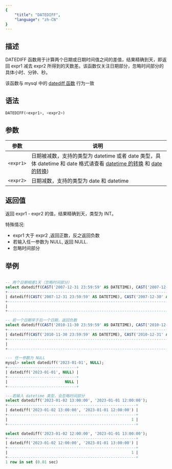 ```yaml
---
{
    "title": "DATEDIFF",
    "language": "zh-CN"
}
---
```


## 描述

DATEDIFF 函数用于计算两个日期或日期时间值之间的差值，结果精确到天，即返回 expr1 减去 expr2 所得到的天数差。该函数仅关注日期部分，忽略时间部分的具体小时、分钟、秒。

该函数与 mysql 中的 [datediff 函数](https://dev.mysql.com/doc/refman/8.4/en/date-and-time-functions.html#function_datediff) 行为一致

## 语法

```sql
DATEDIFF(<expr1>, <expr2>)
```

## 参数

| 参数 | 说明 |
| -- | -- |
| `<expr1>` | 日期被减数，支持的类型为 datetime 或者 date 类型，具体 datetime 和 date 格式请查看 [datetime 的转换](../../../../../current/sql-manual/basic-element/sql-data-types/conversion/datetime-conversion) 和 [date 的转换](../../../../../current/sql-manual/basic-element/sql-data-types/conversion/date-conversion)) |
| `<expr2>` | 日期减数，支持的类型为 date 和 datetime |

## 返回值

返回 expr1 - expr2 的值，结果精确到天，类型为 INT。

特殊情况:
- expr1 大于 expr2 ,返回正数，反之返回负数
- 若输入任一参数为 NULL, 返回 NULL.
- 忽略时间部分

## 举例

```sql

-- 两个日期相差1天（忽略时间部分）
select datediff(CAST('2007-12-31 23:59:59' AS DATETIME), CAST('2007-12-30' AS DATETIME));
+-----------------------------------------------------------------------------------+
| datediff(CAST('2007-12-31 23:59:59' AS DATETIME), CAST('2007-12-30' AS DATETIME)) |
+-----------------------------------------------------------------------------------+
|                                                                                 1 |
+-----------------------------------------------------------------------------------+

-- 前一个日期早于后一个日期，返回负数
select datediff(CAST('2010-11-30 23:59:59' AS DATETIME), CAST('2010-12-31' AS DATETIME));
+-----------------------------------------------------------------------------------+
| datediff(CAST('2010-11-30 23:59:59' AS DATETIME), CAST('2010-12-31' AS DATETIME)) |
+-----------------------------------------------------------------------------------+
|                                                                               -31 |
+-----------------------------------------------------------------------------------+

--- 任一参数为 NULL
mysql> select datediff('2023-01-01', NULL);
+------------------------------+
| datediff('2023-01-01', NULL) |
+------------------------------+
|                         NULL |
+------------------------------+

---若输入 datetime 类型，会忽略时间部分
select datediff('2023-01-02 13:00:00', '2023-01-01 12:00:00');
+--------------------------------------------------------+
| datediff('2023-01-02 13:00:00', '2023-01-01 12:00:00') |
+--------------------------------------------------------+
|                                                      1 |
+--------------------------------------------------------+

select datediff('2023-01-02 12:00:00', '2023-01-01 13:00:00');
+--------------------------------------------------------+
| datediff('2023-01-02 12:00:00', '2023-01-01 13:00:00') |
+--------------------------------------------------------+
|                                                      1 |
+--------------------------------------------------------+
1 row in set (0.01 sec)
```
